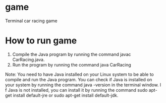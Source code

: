 # game
Terminal car racing game

# How to run game
1. Compile the Java program by running the command javac CarRacing.java.
2. Run the program by running the command java CarRacing

Note: You need to have Java installed on your Linux system to be able to compile and run the Java program. 
You can check if Java is installed on your system by running the command java -version in the terminal window. I
f Java is not installed, you can install it by running the command sudo apt-get install default-jre or sudo apt-get install default-jdk.



